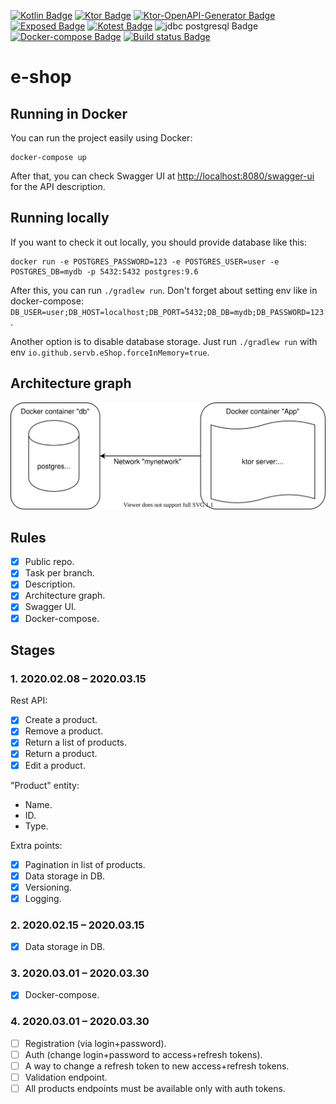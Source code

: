 [![Kotlin Badge](https://img.shields.io/badge/kotlin-1.3.71-green.svg)](https://kotlinlang.org/)
[![Ktor Badge](https://img.shields.io/badge/ktor-1.3.2-green.svg)](https://ktor.io/)
[![Ktor-OpenAPI-Generator Badge](https://img.shields.io/badge/ktor--openapi--generator-be025c92-green.svg)](https://github.com/papsign/Ktor-OpenAPI-Generator)
[![Exposed Badge](https://img.shields.io/badge/Exposed-0.22.1-green.svg)](https://github.com/papsign/Ktor-OpenAPI-Generator)
[![Kotest Badge](https://img.shields.io/badge/kotest-4.0.1-green.svg)](https://github.com/kotest/kotest)
![jdbc postgresql Badge](https://img.shields.io/badge/jdbc-postgresql-darkblue.svg)
[![Docker-compose Badge](https://img.shields.io/badge/docker-compose-blue.svg)](https://docs.docker.com/compose/)
[![Build status Badge](https://github.com/SerVB/e-shop/workflows/Build/badge.svg)](https://github.com/SerVB/e-shop/actions)
# e-shop
## Running in Docker
You can run the project easily using Docker:
```shell script
docker-compose up
```

After that, you can check Swagger UI at <http://localhost:8080/swagger-ui> for the API description.

## Running locally
If you want to check it out locally, you should provide database like this:
```shell script
docker run -e POSTGRES_PASSWORD=123 -e POSTGRES_USER=user -e POSTGRES_DB=mydb -p 5432:5432 postgres:9.6
```

After this, you can run `./gradlew run`. Don't forget about setting env like in docker-compose: `DB_USER=user;DB_HOST=localhost;DB_PORT=5432;DB_DB=mydb;DB_PASSWORD=123`.

Another option is to disable database storage. Just run `./gradlew run` with env `io.github.servb.eShop.forceInMemory=true`.

## Architecture graph
![Architecture graph](docs/e-shop-architecture-graph.svg)

## Rules
- [x] Public repo.
- [x] Task per branch.
- [x] Description.
- [x] Architecture graph.
- [x] Swagger UI.
- [x] Docker-compose.

## Stages
### 1. 2020.02.08 – 2020.03.15
Rest API:
- [x] Create a product.
- [x] Remove a product.
- [x] Return a list of products.
- [x] Return a product.
- [x] Edit a product.

"Product" entity:
* Name.
* ID.
* Type.

Extra points:
- [x] Pagination in list of products.
- [x] Data storage in DB.
- [x] Versioning.
- [x] Logging.

### 2. 2020.02.15 – 2020.03.15
- [x] Data storage in DB.

### 3. 2020.03.01 – 2020.03.30
- [x] Docker-compose.

### 4. 2020.03.01 – 2020.03.30
- [ ] Registration (via login+password).
- [ ] Auth (change login+password to access+refresh tokens).
- [ ] A way to change a refresh token to new access+refresh tokens.
- [ ] Validation endpoint.
- [ ] All products endpoints must be available only with auth tokens.
